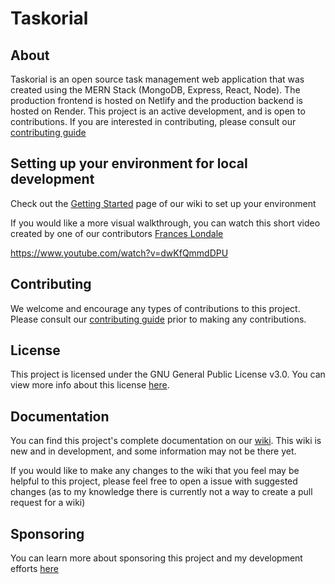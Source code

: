 # Taskorial

## About

Taskorial is an open source task management web application that was created using the MERN Stack (MongoDB, Express, React, Node). The production frontend is hosted on Netlify and the production backend is hosted on Render. This project is an active development, and is open to contributions. If you are interested in contributing, please consult our [contributing guide](https://github.com/raspberri05/todo-list/blob/main/CONTRIBUTING.md)

## Setting up your environment for local development

Check out the [Getting Started](https://github.com/raspberri05/taskorial/wiki/Getting-Started) page of our wiki to set up your environment

If you would like a more visual walkthrough, you can watch this short video created by one of our contributors [Frances Londale](https://github.com/franceslonsdale)

https://www.youtube.com/watch?v=dwKfQmmdDPU

## Contributing

We welcome and encourage any types of contributions to this project. Please consult our [contributing guide](https://github.com/raspberri05/todo-list/blob/main/CONTRIBUTING.md) prior to making any contributions.

## License

This project is licensed under the GNU General Public License v3.0. You can view more info about this license [here](https://github.com/raspberri05/taskorial/blob/main/LICENSE.md).

## Documentation

You can find this project's complete documentation on our [wiki](https://github.com/raspberri05/taskorial/wiki). This wiki is new and in development, and some information may not be there yet. 

If you would like to make any changes to the wiki that you feel may be helpful to this project, please feel free to open a issue with suggested changes (as to my knowledge there is currently not a way to create a pull request for a wiki)

## Sponsoring

You can learn more about sponsoring this project and my development efforts [here](https://github.com/sponsors/raspberri05)
